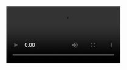 <video src="https://github.com/setyabudipratama/project/blob/main/carousel slider/video/carousel.mp4" controls="controls" style="max-width: 100%;">
</video>
